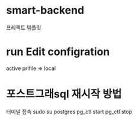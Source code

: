 # smart-backend
프레젝트 템플릿


# run Edit configration 
 active prifile => local
 

# 포스트그래sql 재시작 방법
터미널 접속
sudo su postgres
pg_ctl start
pg_ctl stop